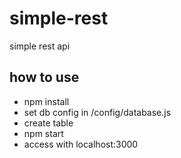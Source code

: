 # simple-rest
simple rest api

## how to use
- npm install
- set db config in /config/database.js
- create table
- npm start
- access with localhost:3000